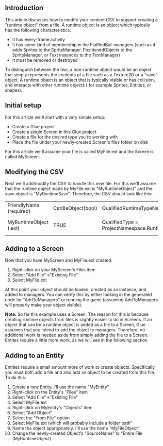 ## Introduction

This article discusses how to modify your content CSV to support creating a "runtime object" from a file. A runtime object is an object which typically has the following characteristics:

-   It has every-frame activity
-   It has some kind of membership in the FlatRedBall managers (such as it adds Sprites to the SpriteManager, PositionedObjects to the SpriteManager, or Text instances to the TextManager)
-   It must be removed or destroyed

To distinguish between the two, a non-runtime object would be an object that simply represents the contents of a file such as a Texture2D or a "save" object. A runtime object is an object that is typically visible or has collision, and interacts with other runtime objects ( for example Sprites, Entities, or shapes).

## Initial setup

For this article we'll start with a very simple setup:

-   Create a Glue project
-   Create a single Screen in this Glue project
-   Create a file for the desired type you're working with
-   Place the file under your newly-created Screen's files folder on disk

For this article we'll assume your file is called MyFile.ext and the Screen is called MyScreen.

## Modifying the CSV

Next we'll add/modify the CSV to handle this new file. For this we'll assume that the runtime object made by MyFile.ext is "MyRuntimeObject" and the save object is "MyRuntimeSave". Therefore, the CSV should look like this:

|                         |                   |                                                               |                                          |           |                      |                                                                                         |                |             |                   |
|-------------------------|-------------------|---------------------------------------------------------------|------------------------------------------|-----------|----------------------|-----------------------------------------------------------------------------------------|----------------|-------------|-------------------|
| FriendlyName (required) | CanBeObject(bool) | QualifiedRuntimeTypeName                                      | QualifiedSaveTypeName                    | Extension | AddToManagersMethod  | CustomLoadMethod                                                                        | DestroyMethod  | CanBeCloned | CustomCloneMethod |
| MyRuntimeObject (.ext)  | TRUE              | QualifiedType = ProjectNamespace.RuntimeTypes.MyRuntimeObject | ProjectNamespace.SaveTypes.MyRuntimeSave | ext       | this.AddToManagers() | {THIS} = ProjectNamespace.SaveObjects.MyRuntimeSave.FromFile("{FILE_NAME}").ToRuntime() | this.Destroy() | TRUE        | this.Clone()      |

## Adding to a Screen

Now that you have MyScreen and MyFile.ext created:

1.  Right-click on your MyScreen's Files item
2.  Select "Add File"-\>"Existing File"
3.  Select MyFile.ext

At this point your object should be loaded, created as an instance, and added to managers. You can verify this by either looking in the generated code for "AddToManagers" or running the game (assuming AddToManagers will properly make your object visible).

**Note:** So far this example uses a Screen. The reason for this is because creating runtime objects from files is slightly easier to do in Screens. If an object that can be a runtime object is added as a file to a Screen, Glue assumes that you intend to add the object to managers. Therefore, no additional work is needed aside from simply adding the file to a Screen. Entites require a little more work, as we will see in the following section.

## Adding to an Entity

Entities require a small amount more of work to create objects. Specifically you must both add a file and also add an object to be created from this file. To do this:

1.  Create a new Entity. I'll use the name "MyEntity"
2.  Right-click on the Entity's "Files" item
3.  Select "Add File"-\>"Existing File"
4.  Select MyFile.ext
5.  Right-click on MyEntity's "Objects" item
6.  Select "Add Object"
7.  Select the "From File" option
8.  Select MyFile.ext (which will probably include a folder path"
9.  Name the object appropriately. I'll use the name "MyFileObject"
10. Change the newly-created Object's "SourceName" to "Entire File (MyRuntimeObject)
